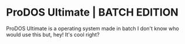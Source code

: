 # ProDOS Ultimate | BATCH EDITION
ProDOS Ultimate is a operating system made in batch
I don't know who would use this but, hey! It's cool right?
